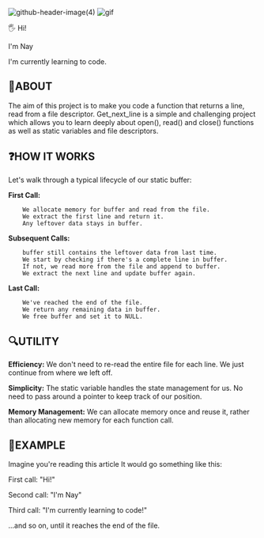 ![github-header-image(4)](https://github.com/user-attachments/assets/9e689ece-a7f7-4a16-83af-e8092b0e12a5)
![gif](https://i.pinimg.com/564x/d1/93/60/d19360467328a097a7d276646b67676d.jpg)

🖐️ Hi! 

I'm Nay 

I'm currently learning to code.

<h2>🚀ABOUT</h2>

The aim of this project is to make you code a function that returns a line, read from a file descriptor.
Get_next_line is a simple and challenging project which allows you to learn deeply about open(), read() and close() functions as well as static variables and file descriptors.

<h2>❓HOW IT WORKS</h2>

Let's walk through a typical lifecycle of our static buffer:

  **First Call:**
  
        We allocate memory for buffer and read from the file.
        We extract the first line and return it.
        Any leftover data stays in buffer.

  **Subsequent Calls:**
  
        buffer still contains the leftover data from last time.
        We start by checking if there's a complete line in buffer.
        If not, we read more from the file and append to buffer.
        We extract the next line and update buffer again.

  **Last Call:**
  
        We've reached the end of the file.
        We return any remaining data in buffer.
        We free buffer and set it to NULL.

<h2>🔍UTILITY</h2>

**Efficiency:** We don't need to re-read the entire file for each line. We just continue from where we left off.

**Simplicity:** The static variable handles the state management for us. No need to pass around a pointer to keep track of our position.

**Memory Management:** We can allocate memory once and reuse it, rather than allocating new memory for each function call.

<h2>👀EXAMPLE</h2>

Imagine you're reading this article It would go something like this:

  First call: "Hi!"
  
  Second call: "I'm Nay"
  
  Third call: "I'm currently learning to code!"

...and so on, until it reaches the end of the file.
